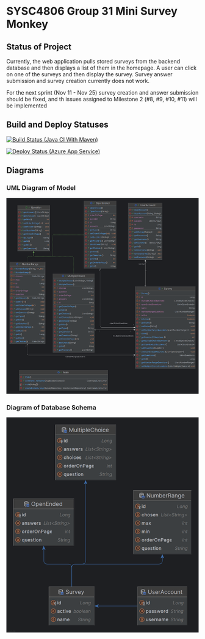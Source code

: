 # SYSC4806 Group 31 Mini Survey Monkey

## Status of Project
Currently, the web application pulls stored surveys from the backend database and then displays a list of them in
the homepage. A user can click on one of the surveys and then display the survey. Survey answer submission and 
survey creation currently does not work.

For the next sprint (Nov 11 - Nov 25) survey creation and answer submission should be fixed, and th issues assigned 
to Milestone 2 (#8, #9, #10, #11) will be implemented

## Build and Deploy Statuses
[![Build Status (Java CI With Maven)](https://github.com/douglytle/group31-minisurveymonkey/actions/workflows/maven.yml/badge.svg)](https://github.com/douglytle/group31-minisurveymonkey/actions/workflows/maven.yml)

[![Deploy Status (Azure App Service)](https://github.com/douglytle/group31-minisurveymonkey/actions/workflows/main_mini-surveymonkey-group31.yml/badge.svg)](https://github.com/douglytle/group31-minisurveymonkey/actions/workflows/main_mini-surveymonkey-group31.yml)

## Diagrams
### UML Diagram of Model
![group31-minisurveymonkey-UML-diagram-of-model.png](diagrams%2Fgroup31-minisurveymonkey-UML-diagram-of-model.png)

### Diagram of Database Schema
![SYSC4806-G31-SurveyMonkey.png](diagrams%2FSYSC4806-G31-SurveyMonkey.png)
